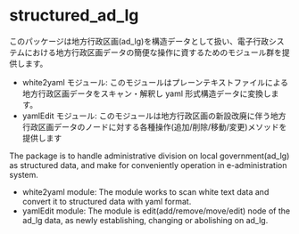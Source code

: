 # structured_ad_lg

このパッケージは地方行政区画(ad_lg)を構造データとして扱い、電子行政システムにおける地方行政区画データの簡便な操作に資するためのモジュール群を提供します。

- white2yaml モジュール: このモジュールはプレーンテキストファイルによる地方行政区画データをスキャン・解釈し yaml 形式構造データに変換します。
- yamlEdit モジュール: このモジュールは地方行政区画の新設改廃に伴う地方行政区画データのノードに対する各種操作(追加/削除/移動/変更)メソッドを提供します

The package is to handle administrative division on local government(ad_lg) as structured data, and make for conveniently operation in e-administration system.

- white2yaml module: The module works to scan white text data and convert it to structured data with yaml format.
- yamlEdit module: The module is edit(add/remove/move/edit) node of the ad_lg data, as newly establishing, changing or abolishing on ad_lg.
